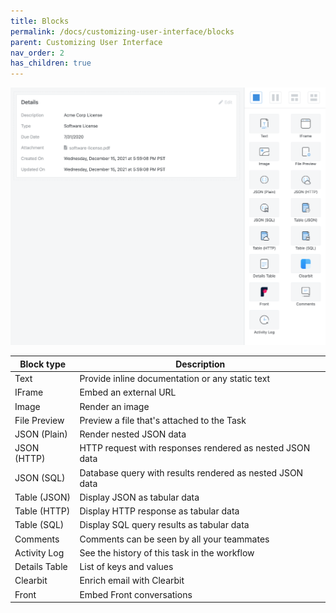 ```yaml
---
title: Blocks
permalink: /docs/customizing-user-interface/blocks
parent: Customizing User Interface
nav_order: 2
has_children: true
---
```

![](/assets/images/5f126d9-block-types.png)

|Block type|Description|
|--- |--- |
|Text|Provide inline documentation or any static text|
|IFrame|Embed an external URL|
|Image|Render an image|
|File Preview|Preview a file that's attached to the Task|
|JSON (Plain)|Render nested JSON data|
|JSON (HTTP)|HTTP request with responses rendered as nested JSON data|
|JSON (SQL)|Database query with results rendered as nested JSON data|
|Table (JSON)|Display JSON as tabular data|
|Table (HTTP)|Display HTTP response as tabular data|
|Table (SQL)|Display SQL query results as tabular data|
|Comments|Comments can be seen by all your teammates|
|Activity Log|See the history of this task in the workflow|
|Details Table|List of keys and values|
|Clearbit|Enrich email with Clearbit|
|Front|Embed Front conversations|
